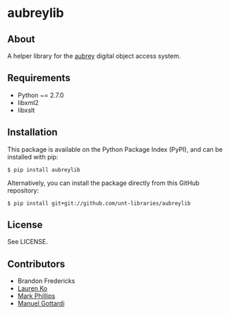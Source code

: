 aubreylib
=========

About
-----

A helper library for the [aubrey](https://github.com/unt-libraries/aubrey) digital object access system.

Requirements
------------

* Python ~= 2.7.0
* libxml2
* libxslt

Installation
------------

This package is available on the Python Package Index (PyPI), and can be
installed with pip:
```console
$ pip install aubreylib
```

Alternatively, you can install the package directly from this GitHub
repository:
```console
$ pip install git+git://github.com/unt-libraries/aubreylib
```

License
-------

See LICENSE.

Contributors
------------

* Brandon Fredericks
* [Lauren Ko](https://github.com/ldko)
* [Mark Phillips](https://github.com/vphill)
* [Manuel Gottardi](https://github.com/somexpert)
